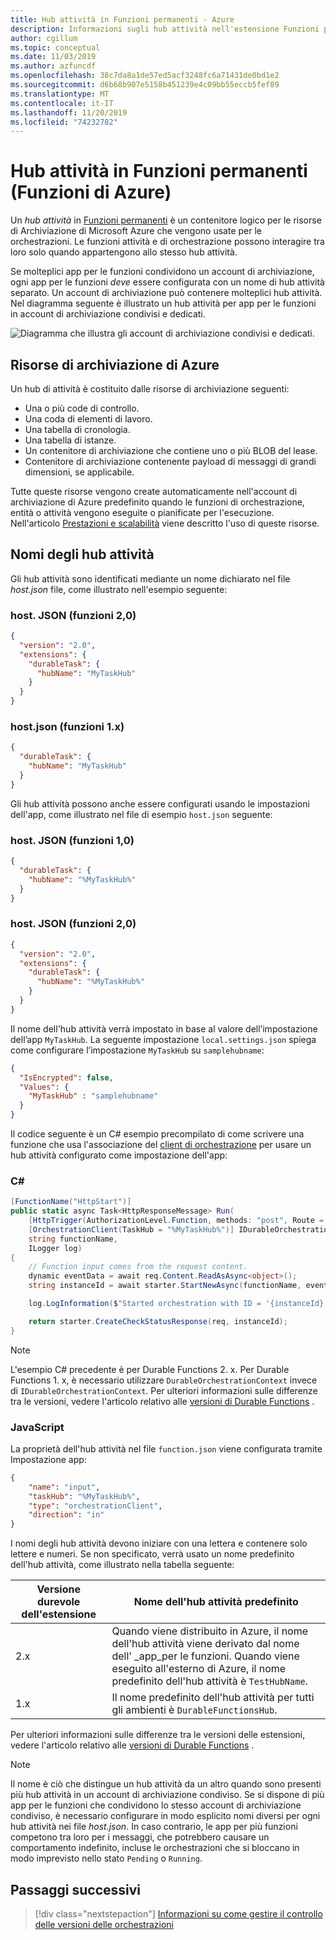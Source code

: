 ```yaml
---
title: Hub attività in Funzioni permanenti - Azure
description: Informazioni sugli hub attività nell'estensione Funzioni permanenti per Funzioni di Azure. Informazioni su come configurare gli hub attività.
author: cgillum
ms.topic: conceptual
ms.date: 11/03/2019
ms.author: azfuncdf
ms.openlocfilehash: 38c7da8a1de57ed5acf3248fc6a71431de0bd1e2
ms.sourcegitcommit: d6b68b907e5158b451239e4c09bb55eccb5fef89
ms.translationtype: MT
ms.contentlocale: it-IT
ms.lasthandoff: 11/20/2019
ms.locfileid: "74232782"
---
```

# <a name="task-hubs-in-durable-functions-azure-functions"></a>Hub attività in Funzioni permanenti (Funzioni di Azure)

Un *hub attività* in [Funzioni permanenti](durable-functions-overview.md) è un contenitore logico per le risorse di Archiviazione di Microsoft Azure che vengono usate per le orchestrazioni. Le funzioni attività e di orchestrazione possono interagire tra loro solo quando appartengono allo stesso hub attività.

Se molteplici app per le funzioni condividono un account di archiviazione, ogni app per le funzioni *deve* essere configurata con un nome di hub attività separato. Un account di archiviazione può contenere molteplici hub attività. Nel diagramma seguente è illustrato un hub attività per app per le funzioni in account di archiviazione condivisi e dedicati.

![Diagramma che illustra gli account di archiviazione condivisi e dedicati.](./media/durable-functions-task-hubs/task-hubs-storage.png)

## <a name="azure-storage-resources"></a>Risorse di archiviazione di Azure

Un hub di attività è costituito dalle risorse di archiviazione seguenti:

* Una o più code di controllo.
* Una coda di elementi di lavoro.
* Una tabella di cronologia.
* Una tabella di istanze.
* Un contenitore di archiviazione che contiene uno o più BLOB del lease.
* Contenitore di archiviazione contenente payload di messaggi di grandi dimensioni, se applicabile.

Tutte queste risorse vengono create automaticamente nell'account di archiviazione di Azure predefinito quando le funzioni di orchestrazione, entità o attività vengono eseguite o pianificate per l'esecuzione. Nell'articolo [Prestazioni e scalabilità](durable-functions-perf-and-scale.md) viene descritto l'uso di queste risorse.

## <a name="task-hub-names"></a>Nomi degli hub attività

Gli hub attività sono identificati mediante un nome dichiarato nel file *host.json* file, come illustrato nell'esempio seguente:

### <a name="hostjson-functions-20"></a>host. JSON (funzioni 2,0)

```json
{
  "version": "2.0",
  "extensions": {
    "durableTask": {
      "hubName": "MyTaskHub"
    }
  }
}
```

### <a name="hostjson-functions-1x"></a>host.json (funzioni 1.x)

```json
{
  "durableTask": {
    "hubName": "MyTaskHub"
  }
}
```

Gli hub attività possono anche essere configurati usando le impostazioni dell'app, come illustrato nel file di esempio `host.json` seguente:

### <a name="hostjson-functions-10"></a>host. JSON (funzioni 1,0)

```json
{
  "durableTask": {
    "hubName": "%MyTaskHub%"
  }
}
```

### <a name="hostjson-functions-20"></a>host. JSON (funzioni 2,0)

```json
{
  "version": "2.0",
  "extensions": {
    "durableTask": {
      "hubName": "%MyTaskHub%"
    }
  }
}
```

Il nome dell'hub attività verrà impostato in base al valore dell’impostazione dell’app `MyTaskHub`. La seguente impostazione `local.settings.json` spiega come configurare l’impostazione `MyTaskHub` su `samplehubname`:

```json
{
  "IsEncrypted": false,
  "Values": {
    "MyTaskHub" : "samplehubname"
  }
}
```

Il codice seguente è un C# esempio precompilato di come scrivere una funzione che usa l'associazione del [client di orchestrazione](durable-functions-bindings.md#orchestration-client) per usare un hub attività configurato come impostazione dell'app:

### <a name="c"></a>C#

```csharp
[FunctionName("HttpStart")]
public static async Task<HttpResponseMessage> Run(
    [HttpTrigger(AuthorizationLevel.Function, methods: "post", Route = "orchestrators/{functionName}")] HttpRequestMessage req,
    [OrchestrationClient(TaskHub = "%MyTaskHub%")] IDurableOrchestrationClient starter,
    string functionName,
    ILogger log)
{
    // Function input comes from the request content.
    dynamic eventData = await req.Content.ReadAsAsync<object>();
    string instanceId = await starter.StartNewAsync(functionName, eventData);

    log.LogInformation($"Started orchestration with ID = '{instanceId}'.");

    return starter.CreateCheckStatusResponse(req, instanceId);
}
```

> [!NOTE]
> L'esempio C# precedente è per Durable Functions 2. x. Per Durable Functions 1. x, è necessario utilizzare `DurableOrchestrationContext` invece di `IDurableOrchestrationContext`. Per ulteriori informazioni sulle differenze tra le versioni, vedere l'articolo relativo alle [versioni di Durable Functions](durable-functions-versions.md) .

### <a name="javascript"></a>JavaScript

La proprietà dell'hub attività nel file `function.json` viene configurata tramite Impostazione app:

```json
{
    "name": "input",
    "taskHub": "%MyTaskHub%",
    "type": "orchestrationClient",
    "direction": "in"
}
```

I nomi degli hub attività devono iniziare con una lettera e contenere solo lettere e numeri. Se non specificato, verrà usato un nome predefinito dell'hub attività, come illustrato nella tabella seguente:

| Versione durevole dell'estensione | Nome dell'hub attività predefinito |
| - | - |
| 2.x | Quando viene distribuito in Azure, il nome dell'hub attività viene derivato dal nome dell' _app_per le funzioni. Quando viene eseguito all'esterno di Azure, il nome predefinito dell'hub attività è `TestHubName`. |
| 1.x | Il nome predefinito dell'hub attività per tutti gli ambienti è `DurableFunctionsHub`. |

Per ulteriori informazioni sulle differenze tra le versioni delle estensioni, vedere l'articolo relativo alle [versioni di Durable Functions](durable-functions-versions.md) .

> [!NOTE]
> Il nome è ciò che distingue un hub attività da un altro quando sono presenti più hub attività in un account di archiviazione condiviso. Se si dispone di più app per le funzioni che condividono lo stesso account di archiviazione condiviso, è necessario configurare in modo esplicito nomi diversi per ogni hub attività nei file *host.json*. In caso contrario, le app per più funzioni competono tra loro per i messaggi, che potrebbero causare un comportamento indefinito, incluse le orchestrazioni che si bloccano in modo imprevisto nello stato `Pending` o `Running`.

## <a name="next-steps"></a>Passaggi successivi

> [!div class="nextstepaction"]
> [Informazioni su come gestire il controllo delle versioni delle orchestrazioni](durable-functions-versioning.md)
